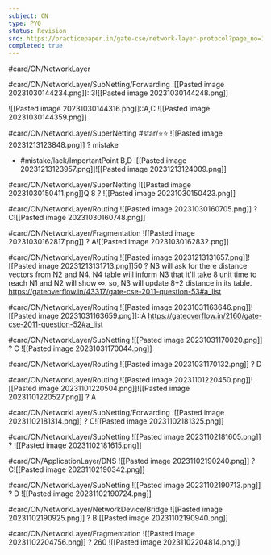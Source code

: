 ```yaml
---
subject: CN
type: PYQ
status: Revision
src: https://practicepaper.in/gate-cse/network-layer-protocol?page_no=15
completed: true
---
```

#card/CN/NetworkLayer

#card/CN/NetworkLayer/SubNetting/Forwarding
![[Pasted image 20231030144234.png]]::3![[Pasted image 20231030144248.png]] <!--SR:!2024-01-22,55,270-->

![[Pasted image 20231030144316.png]]::A,C ![[Pasted image 20231030144359.png]] <!--SR:!2023-11-07,2,230-->

#card/CN/NetworkLayer/SuperNetting
#star/⭐⭐ 
![[Pasted image 20231213123848.png]]
?
mistake 
- #mistake/lack/ImportantPoint 
B,D ![[Pasted image 20231213123957.png]]![[Pasted image 20231213124009.png]]

#card/CN/NetworkLayer/SuperNetting 
![[Pasted image 20231030150411.png]]Q 8
?
![[Pasted image 20231030150423.png]] <!--SR:!2023-12-05,23,270-->

#card/CN/NetworkLayer/Routing
![[Pasted image 20231030160705.png]]
?
C![[Pasted image 20231030160748.png]] <!--SR:!2024-03-20,99,310-->

#card/CN/NetworkLayer/Fragmentation
![[Pasted image 20231030162817.png]]
?
A![[Pasted image 20231030162832.png]] <!--SR:!2024-01-24,47,250-->

#card/CN/NetworkLayer/Routing 
![[Pasted image 20231213131657.png]]![[Pasted image 20231213131713.png]]50
?
N3 will ask for there distance vectors from N2 and N4. N4 table will inform N3 that it'll take 8 unit time to reach N1 and N2 will show ∞. so, N3 will update 8+2 distance in its table.
https://gateoverflow.in/43317/gate-cse-2011-question-53#a_list

#card/CN/NetworkLayer/Routing ![[Pasted image 20231031163646.png]]![[Pasted image 20231031163659.png]]::A https://gateoverflow.in/2160/gate-cse-2011-question-52#a_list

#card/CN/NetworkLayer/SubNetting 
![[Pasted image 20231031170020.png]]
?
C
![[Pasted image 20231031170044.png]] <!--SR:!2024-01-12,52,294-->

#card/CN/NetworkLayer/Routing 
![[Pasted image 20231031170132.png]]
?
D <!--SR:!2024-01-05,45,294-->

#card/CN/NetworkLayer/Routing ![[Pasted image 20231101220450.png]]![[Pasted image 20231101220504.png]]![[Pasted image 20231101220527.png]]
?
A <!--SR:!2023-11-19,13,296-->

#card/CN/NetworkLayer/SubNetting/Forwarding 
![[Pasted image 20231102181314.png]]
?
C![[Pasted image 20231102181325.png]] <!--SR:!2024-03-21,100,298-->

#card/CN/NetworkLayer/SubNetting 
![[Pasted image 20231102181605.png]]
?
![[Pasted image 20231102181615.png]] <!--SR:!2023-12-13,28,278-->

#card/CN/ApplicationLayer/DNS
![[Pasted image 20231102190240.png]]
?
C![[Pasted image 20231102190342.png]] <!--SR:!2023-12-14,23,275-->

#card/CN/NetworkLayer/SubNetting
![[Pasted image 20231102190713.png]]
?
D
![[Pasted image 20231102190724.png]] <!--SR:!2024-01-01,41,295-->

#card/CN/NetworkLayer/NetworkDevice/Bridge
![[Pasted image 20231102190925.png]]
?
B![[Pasted image 20231102190940.png]] <!--SR:!2024-01-03,43,298-->

#card/CN/NetworkLayer/Fragmentation 
![[Pasted image 20231102204756.png]]
?
260 ![[Pasted image 20231102204814.png]] <!--SR:!2023-12-22,31,295-->


